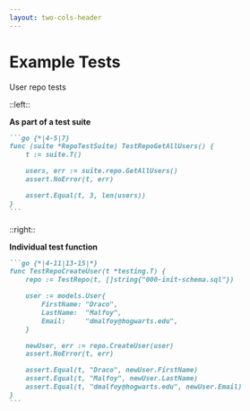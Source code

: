 ```yaml
---
layout: two-cols-header
---
```


# Example Tests

User repo tests

::left::

**As part of a test suite**

````md magic-move
```go {*|4-5|7}
func (suite *RepoTestSuite) TestRepoGetAllUsers() {
	t := suite.T()

	users, err := suite.repo.GetAllUsers()
	assert.NoError(t, err)

	assert.Equal(t, 3, len(users))
}
```
````

::right::

**Individual test function**

````md magic-move
```go {*|4-11|13-15|*}
func TestRepoCreateUser(t *testing.T) {
	repo := TestRepo(t, []string{"000-init-schema.sql"})

	user := models.User{
		FirstName: "Draco",
		LastName:  "Malfoy",
		Email:     "dmalfoy@hogwarts.edu",
	}

	newUser, err := repo.CreateUser(user)
	assert.NoError(t, err)

	assert.Equal(t, "Draco", newUser.FirstName)
	assert.Equal(t, "Malfoy", newUser.LastName)
	assert.Equal(t, "dmalfoy@hogwarts.edu", newUser.Email)
}
```
````

